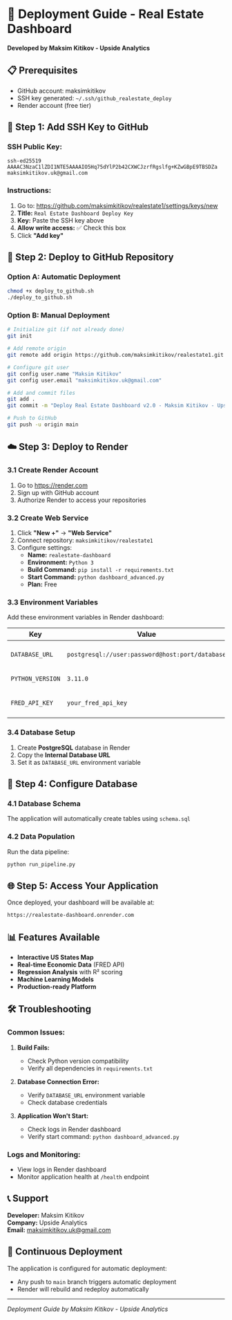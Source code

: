 # 🚀 Deployment Guide - Real Estate Dashboard

**Developed by Maksim Kitikov - Upside Analytics**

## 📋 Prerequisites

- GitHub account: maksimkitikov
- SSH key generated: `~/.ssh/github_realestate_deploy`
- Render account (free tier)

## 🔑 Step 1: Add SSH Key to GitHub

### SSH Public Key:
```
ssh-ed25519 AAAAC3NzaC1lZDI1NTE5AAAAIO5Hq75dYlP2b42CXWCJzrfRgslfg+KZwGBpE9TBSDZa maksimkitikov.uk@gmail.com
```

### Instructions:
1. Go to: https://github.com/maksimkitikov/realestate1/settings/keys/new
2. **Title:** `Real Estate Dashboard Deploy Key`
3. **Key:** Paste the SSH key above
4. **Allow write access:** ✅ Check this box
5. Click **"Add key"**

## 🐙 Step 2: Deploy to GitHub Repository

### Option A: Automatic Deployment
```bash
chmod +x deploy_to_github.sh
./deploy_to_github.sh
```

### Option B: Manual Deployment
```bash
# Initialize git (if not already done)
git init

# Add remote origin
git remote add origin https://github.com/maksimkitikov/realestate1.git

# Configure git user
git config user.name "Maksim Kitikov"
git config user.email "maksimkitikov.uk@gmail.com"

# Add and commit files
git add .
git commit -m "Deploy Real Estate Dashboard v2.0 - Maksim Kitikov - Upside Analytics"

# Push to GitHub
git push -u origin main
```

## ☁️ Step 3: Deploy to Render

### 3.1 Create Render Account
1. Go to https://render.com
2. Sign up with GitHub account
3. Authorize Render to access your repositories

### 3.2 Create Web Service
1. Click **"New +"** → **"Web Service"**
2. Connect repository: `maksimkitikov/realestate1`
3. Configure settings:
   - **Name:** `realestate-dashboard`
   - **Environment:** `Python 3`
   - **Build Command:** `pip install -r requirements.txt`
   - **Start Command:** `python dashboard_advanced.py`
   - **Plan:** Free

### 3.3 Environment Variables
Add these environment variables in Render dashboard:

| Key | Value | Description |
|-----|-------|-------------|
| `DATABASE_URL` | `postgresql://user:password@host:port/database` | PostgreSQL connection string |
| `PYTHON_VERSION` | `3.11.0` | Python version |
| `FRED_API_KEY` | `your_fred_api_key` | FRED API key (optional) |

### 3.4 Database Setup
1. Create **PostgreSQL** database in Render
2. Copy the **Internal Database URL**
3. Set it as `DATABASE_URL` environment variable

## 🔧 Step 4: Configure Database

### 4.1 Database Schema
The application will automatically create tables using `schema.sql`

### 4.2 Data Population
Run the data pipeline:
```bash
python run_pipeline.py
```

## 🌐 Step 5: Access Your Application

Once deployed, your dashboard will be available at:
```
https://realestate-dashboard.onrender.com
```

## 📊 Features Available

- **Interactive US States Map**
- **Real-time Economic Data** (FRED API)
- **Regression Analysis** with R² scoring
- **Machine Learning Models**
- **Production-ready Platform**

## 🛠️ Troubleshooting

### Common Issues:

1. **Build Fails:**
   - Check Python version compatibility
   - Verify all dependencies in `requirements.txt`

2. **Database Connection Error:**
   - Verify `DATABASE_URL` environment variable
   - Check database credentials

3. **Application Won't Start:**
   - Check logs in Render dashboard
   - Verify start command: `python dashboard_advanced.py`

### Logs and Monitoring:
- View logs in Render dashboard
- Monitor application health at `/health` endpoint

## 📞 Support

**Developer:** Maksim Kitikov  
**Company:** Upside Analytics  
**Email:** maksimkitikov.uk@gmail.com

## 🔄 Continuous Deployment

The application is configured for automatic deployment:
- Any push to `main` branch triggers automatic deployment
- Render will rebuild and redeploy automatically

---

*Deployment Guide by Maksim Kitikov - Upside Analytics*

